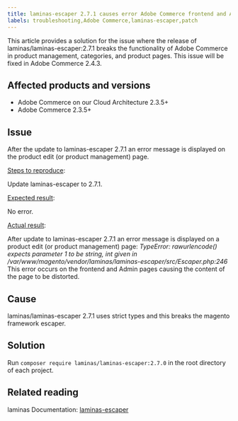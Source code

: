 ```yaml
---
title: laminas-escaper 2.7.1 causes error Adobe Commerce frontend and Admin pages
labels: troubleshooting,Adobe Commerce,laminas-escaper,patch
---
```

This article provides a solution for the issue where the release of laminas/laminas-escaper:2.7.1 breaks the functionality of Adobe Commerce in product management, categories, and product pages. This issue will be fixed in Adobe Commerce 2.4.3.

## Affected products and versions

* Adobe Commerce on our Cloud Architecture 2.3.5+
* Adobe Commerce 2.3.5+

## Issue

After the update to laminas-escaper 2.7.1 an error message is displayed on the product edit (or product management) page.

<u>Steps to reproduce</u>:

Update laminas-escaper to 2.7.1.

<u>Expected result</u>:

No error.

<u>Actual result</u>:

After update to laminas-escaper 2.7.1 an error message is displayed on a product edit (or product management) page: *TypeError: rawurlencode() expects parameter 1 to be string, int given in /var/www/magento/vendor/laminas/laminas-escaper/src/Escaper.php:246*
This error occurs on the frontend and Admin pages causing the content of the page to be distorted.

## Cause

laminas/laminas-escaper 2.7.1 uses strict types and this breaks the magento framework escaper.

## Solution

Run `composer require laminas/laminas-escaper:2.7.0` in the root directory of each project.

## Related reading

laminas Documentation: [laminas-escaper](https://docs.laminas.dev/laminas-escaper/)
